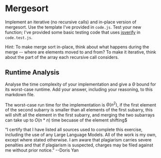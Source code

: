 # Mergesort

Implement an iterative (no recursive calls) and in-place version of mergesort.
Use the template I've provided in `code.js`. Test your new function; I've
provided some basic testing code that uses
[jsverify](https://jsverify.github.io/) in `code.test.js`.

Hint: To make merge sort in-place, think about what happens during the merge --
where are elements moved to and from? To make it iterative, think about the
part of the array each recursive call considers.

## Runtime Analysis

Analyse the time complexity of your implementation and give a $\Theta$ bound for
its worst-case runtime. Add your answer, including your reasoning, to this
markdown file.

The worst-case run time for the implementation is $\Theta (n^2)$, if the first element of the second subarry is smaller than all elements of the first subarry, this will shift all the element in the first subarry, and merging the two subarrays can take up to $O(n*n)$ time becuase of the element shifting$

“I certify that I have listed all sources used to complete this exercise,
 including the use of any Large Language Models. 
 All of the work is my own, except where stated otherwise. 
 I am aware that plagiarism carries severe penalties and that if plagiarism is suspected, 
 charges may be filed against me without prior notice.” --Doris Yan